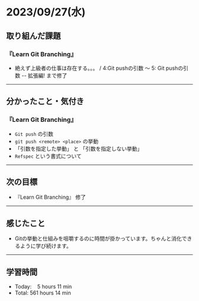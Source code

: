 # 2023/09/27(水) 

## 取り組んだ課題
### 『Learn Git Branching』
- 絶えず上級者の仕事は存在する。。。 / 4:Git pushの引数 〜 5: Git pushの引数 -- 拡張編! まで修了
---

## 分かったこと・気付き
### 『Learn Git Branching』
- `Git push` の引数
- `git push <remote> <place>` の挙動
- 「引数を指定した挙動」 と 「引数を指定しない挙動」
- `Refspec` という書式について
---

## 次の目標
- 『Learn Git Branching』 修了
---

## 感じたこと
- Gitの挙動と仕組みを咀嚼するのに時間が掛かっています。ちゃんと消化できるように学び続けます。
---

## 学習時間
- Today:&nbsp;&nbsp;&nbsp; 5 hours 11 min
- Total: 561 hours 14 min
